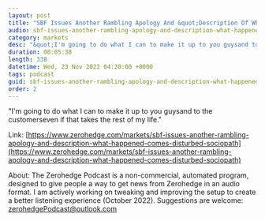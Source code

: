 ```yaml
---
layout: post
title: "SBF Issues Another Rambling Apology And &quot;Description Of What Happened&quot;, Comes Off As Disturbed Sociopath"
audio: sbf-issues-another-rambling-apology-and-description-what-happened-comes-disturbed-sociopath-0
category: markets
desc: "&quot;I'm going to do what I can to make it up to you guysand to the customerseven if that takes the rest of my life.&quot;"
duration: 00:05:38
length: 338
datetime: Wed, 23 Nov 2022 04:20:00 +0000
tags: podcast
guid: sbf-issues-another-rambling-apology-and-description-what-happened-comes-disturbed-sociopath-0
order: 2
---
```

&quot;I'm going to do what I can to make it up to you guysand to the customerseven if that takes the rest of my life.&quot;

Link: [https://www.zerohedge.com/markets/sbf-issues-another-rambling-apology-and-description-what-happened-comes-disturbed-sociopath](https://www.zerohedge.com/markets/sbf-issues-another-rambling-apology-and-description-what-happened-comes-disturbed-sociopath)

About: The Zerohedge Podcast is a non-commercial, automated program, designed to give people a way to get news from Zerohedge in an audio format.  I am actively working on tweaking and improving the setup to create a better listening experience (October 2022).  Suggestions are welcome: [zerohedgePodcast@outlook.com](mailto:zerohedgePodcast@outlook.com)